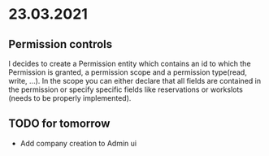 # 23.03.2021
## Permission controls
I decides to create a Permission entity which contains an id to which the Permission is granted, a permission scope and a permission type(read, write, ...).
In the scope you can either declare that all fields are contained in the permission or specify specific fields like reservations or workslots (needs to be properly implemented).

## TODO for tomorrow
- Add company creation to Admin ui

